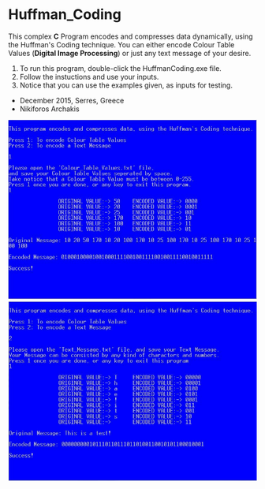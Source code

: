 # Huffman_Coding

This complex <b>C</b> Program encodes and compresses data dynamically, using the Huffman's Coding technique. You can either encode Colour Table Values (<b>Digital Image Processing</b>) or just any text message of your desire. <br/>
 
 
1) To run this program, double-click the HuffmanCoding.exe file. <br/>
2) Follow the instuctions and use your inputs. <br/>
3) Notice that you can use the examples given, as inputs for testing. <br/>

- December 2015, Serres, Greece
- Nikiforos Archakis


 	
<a href="/colortablevalues.JPG"><img src="colortablevalues.JPG"></a>
<a href="textmessage.JPG"><img src="textmessage.JPG"></a>
	

